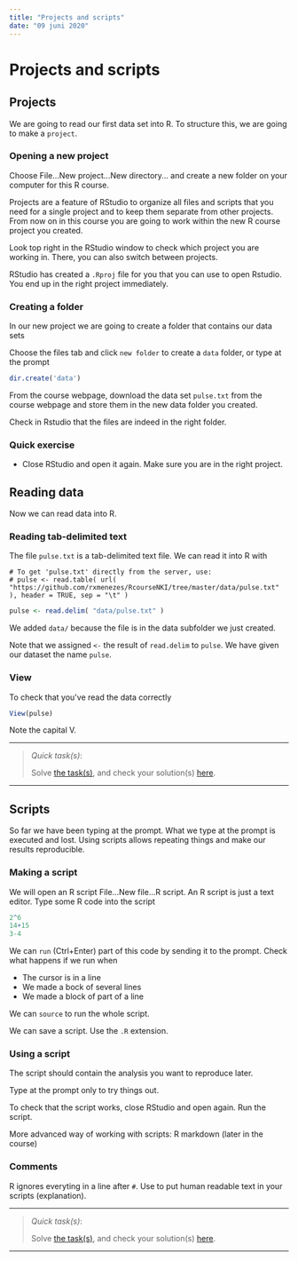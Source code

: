 ```yaml
---
title: "Projects and scripts"
date: "09 juni 2020"
---
```




# Projects and scripts

## Projects

We are going to read our first data set into R. To structure this, we are going to make a `project`.

### Opening a new project

Choose File...New project...New directory... and create a new folder on your computer for this R course.

Projects are a feature of RStudio to organize all files and scripts that you need for a single project and to keep them separate from other projects. From now on in this course you are going to work within the new R course project you created.

Look top right in the RStudio window to check which project you are working in. There, you can also switch between projects.

RStudio has created a `.Rproj` file for you that you can use to open Rstudio. You end up in the right project immediately.


### Creating a folder

In our new project we are going to create a folder that contains our data sets

Choose the files tab and click `new folder` to create a `data` folder, or type at the prompt


```r
dir.create('data')
```

From the course webpage, download the data set `pulse.txt` from the course webpage and store them in the new data folder you created.

Check in Rstudio that the files are indeed in the right folder.

### Quick exercise

- Close RStudio and open it again. Make sure you are in the right project.

## Reading data

Now we can read data into R. 

### Reading tab-delimited text

The file `pulse.txt` is a tab-delimited text file. We can read it into R with 


```
# To get 'pulse.txt' directly from the server, use:
# pulse <- read.table( url( "https://github.com/rxmenezes/RcourseNKI/tree/master/data/pulse.txt" ), header = TRUE, sep = "\t" )
```

```r
pulse <- read.delim( "data/pulse.txt" )
```

We added `data/` because the file is in the data subfolder we just created.

Note that we assigned `<-` the result of `read.delim` to `pulse`. We have given our dataset the name `pulse`.

### View

To check that you've read the data correctly 


```r
View(pulse)
```

Note the capital V.


- - -

> _Quick task(s)_:
> 
> Solve [the task(s)](03_projects_and_scripts.tasks.nocode.html#firstLoad), and check your solution(s) [here](03_projects_and_scripts.tasks.code.html#firstLoad).

- - -

## Scripts

So far we have been typing at the prompt. What we type at the prompt is executed and lost. Using scripts allows repeating things and make our results reproducible.

### Making a script

We will open an R  script File...New file...R script. An R script is just a text editor. Type some R code into the script


```r
2^6
14+15
3-4
```

We can `run` (Ctrl+Enter) part of this code by sending it to the prompt. Check what happens if we run when

- The cursor is in a line
- We made a bock of several lines
- We made a block of part of a line

We can `source` to run the whole script.

We can save a script. Use the `.R` extension.

### Using a script

The script should contain the analysis you want to reproduce later.

Type at the prompt only to try things out.

To check that the script works, close RStudio and open again. Run the script.

More advanced way of working with scripts: R markdown (later in the course)


### Comments

R ignores everyting in a line after `#`. Use to put human readable text in your scripts (explanation).



- - -

> _Quick task(s)_:
> 
> Solve [the task(s)](03_projects_and_scripts.tasks.nocode.html#firstScript), and check your solution(s) [here](03_projects_and_scripts.tasks.code.html#firstScript).

- - -

